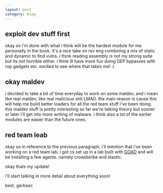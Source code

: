 ```yaml
---
layout: post
category: blog
---
```


## exploit dev stuff first

okay so i'm done with what i think will be the hardest module for me personally in the book. it's a nice take on rev eng combining a mix of static and dynamic to find vulns. i think reading assembly is not my strong suite but its not horrible either. i think ill have more fun doing DEP bypasses with rop gadgets etc.
excited to see where that takes me! :)

## okay maldev

i decided to take a bit of time everyday to work on some maldev, and i mean like real maldev, like real malicious shit LMAO. the main reason is cause this will help me build better loaders for all the red team stuff i've been doing. this maldev stuff is pretty interesting so far we're talking theory but sooner
or later i'll get into more writing of malware. i think also a lot of the earlier modules are easier than the future ones.

## red team leab

okay so in reference to the previous paragraph, i'll mention that i've been working on a red team lab. i got cs set up in a lab built with [GOAD](https://github.com/Orange-Cyberdefense/GOAD) and will be installing a few agents. namely crowdstrike and elastic.

okay thats my update!

i'll start talking in more detail about everything soon!

best, gerbsec

